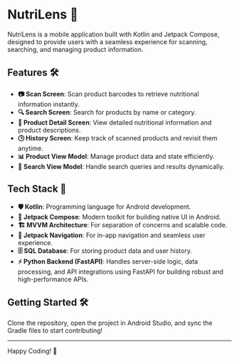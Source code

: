# NutriLens 🚀

NutriLens is a mobile application built with Kotlin and Jetpack Compose, designed to provide users with a seamless experience for scanning, searching, and managing product information.

## Features 🛠️

- **📷 Scan Screen**: Scan product barcodes to retrieve nutritional information instantly.
- **🔍 Search Screen**: Search for products by name or category.
- **📄 Product Detail Screen**: View detailed nutritional information and product descriptions.
- **🕒 History Screen**: Keep track of scanned products and revisit them anytime.
- **📊 Product View Model**: Manage product data and state efficiently.
- **🔎 Search View Model**: Handle search queries and results dynamically.

## Tech Stack 🧰

- **🛡️ Kotlin**: Programming language for Android development.
- **🎨 Jetpack Compose**: Modern toolkit for building native UI in Android.
- **🏗️ MVVM Architecture**: For separation of concerns and scalable code.
- **🧭 Jetpack Navigation**: For in-app navigation and seamless user experience.
- **🗄️ SQL Database**: For storing product data and user history.
- **⚡ Python Backend (FastAPI)**: Handles server-side logic, data processing, and API integrations using FastAPI for building robust and high-performance APIs.

## Getting Started 🛠️

Clone the repository, open the project in Android Studio, and sync the Gradle files to start contributing!

---

Happy Coding! 🎉

